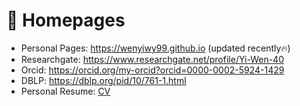 # 📎 Homepages
- Personal Pages: <a href="https://wenyiwy99.github.io"> https://wenyiwy99.github.io </a> (updated recently🔥)
- Researchgate: <a href="https://www.researchgate.net/profile/Yi-Wen-40"> https://www.researchgate.net/profile/Yi-Wen-40 </a>
- Orcid: <a href="https://orcid.org/my-orcid?orcid=0000-0002-5924-1429"> https://orcid.org/my-orcid?orcid=0000-0002-5924-1429 </a>
- DBLP: <a href="https://dblp.org/pid/10/761-1.html"> https://dblp.org/pid/10/761-1.html </a>
- Personal Resume: <a href="https://wenyiwy99.github.io/pdf/WY_CV.pdf"> CV </a>
